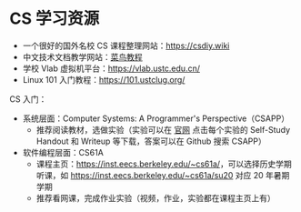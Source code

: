 # CS 学习资源

- 一个很好的国外名校 CS 课程整理网站：<https://csdiy.wiki>
- 中文技术文档教学网站：[菜鸟教程](https://www.runoob.com/)
- 学校 Vlab 虚拟机平台：<https://vlab.ustc.edu.cn/>
- Linux 101 入门教程：<https://101.ustclug.org/>

CS 入门：

- 系统层面：Computer Systems: A Programmer's Perspective（CSAPP）
  - 推荐阅读教材，选做实验（实验可以在 [官网](http://csapp.cs.cmu.edu/3e/labs.html) 点击每个实验的 Self-Study Handout 和 Writeup 等下载，答案可以在 Github 搜索 CSAPP）
- 软件编程层面：CS61A
  - 课程主页：<https://inst.eecs.berkeley.edu/~cs61a/>，可以选择历史学期听课，如 <https://inst.eecs.berkeley.edu/~cs61a/su20> 对应 20 年暑期学期
  - 推荐看网课，完成作业实验（视频，作业，实验都在课程主页上有）
